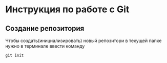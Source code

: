 # Инструкция по работе с Git

## Создание репозитория

Чтобы создать(инициализировать) новый репозитори     в текущей папке нужно в терминале ввести команду 

    git init

